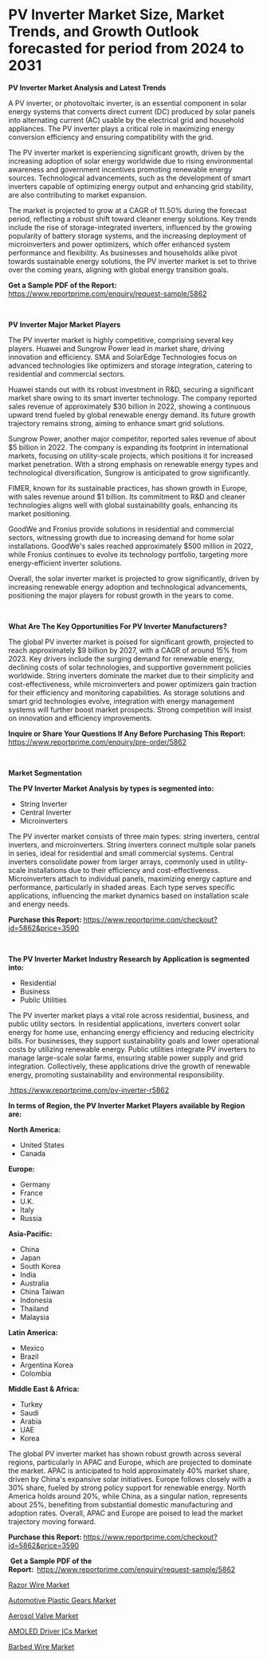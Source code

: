 <p><h1>PV Inverter Market Size, Market Trends, and Growth Outlook forecasted for period from 2024 to 2031</h1></p><p><strong>PV Inverter Market Analysis and Latest Trends</strong></p>
<p><p>A PV inverter, or photovoltaic inverter, is an essential component in solar energy systems that converts direct current (DC) produced by solar panels into alternating current (AC) usable by the electrical grid and household appliances. The PV inverter plays a critical role in maximizing energy conversion efficiency and ensuring compatibility with the grid.</p><p>The PV inverter market is experiencing significant growth, driven by the increasing adoption of solar energy worldwide due to rising environmental awareness and government incentives promoting renewable energy sources. Technological advancements, such as the development of smart inverters capable of optimizing energy output and enhancing grid stability, are also contributing to market expansion. </p><p>The market is projected to grow at a CAGR of 11.50% during the forecast period, reflecting a robust shift toward cleaner energy solutions. Key trends include the rise of storage-integrated inverters, influenced by the growing popularity of battery storage systems, and the increasing deployment of microinverters and power optimizers, which offer enhanced system performance and flexibility. As businesses and households alike pivot towards sustainable energy solutions, the PV inverter market is set to thrive over the coming years, aligning with global energy transition goals.</p></p>
<p><strong>Get a Sample PDF of the Report:&nbsp;</strong> <a href="https://www.reportprime.com/enquiry/request-sample/5862">https://www.reportprime.com/enquiry/request-sample/5862</a></p>
<p>&nbsp;</p>
<p><strong>PV Inverter Major Market Players</strong></p>
<p><p>The PV inverter market is highly competitive, comprising several key players. Huawei and Sungrow Power lead in market share, driving innovation and efficiency. SMA and SolarEdge Technologies focus on advanced technologies like optimizers and storage integration, catering to residential and commercial sectors. </p><p>Huawei stands out with its robust investment in R&D, securing a significant market share owing to its smart inverter technology. The company reported sales revenue of approximately $30 billion in 2022, showing a continuous upward trend fueled by global renewable energy demand. Its future growth trajectory remains strong, aiming to enhance smart grid solutions.</p><p>Sungrow Power, another major competitor, reported sales revenue of about $5 billion in 2022. The company is expanding its footprint in international markets, focusing on utility-scale projects, which positions it for increased market penetration. With a strong emphasis on renewable energy types and technological diversification, Sungrow is anticipated to grow significantly.</p><p>FIMER, known for its sustainable practices, has shown growth in Europe, with sales revenue around $1 billion. Its commitment to R&D and cleaner technologies aligns well with global sustainability goals, enhancing its market positioning.</p><p>GoodWe and Fronius provide solutions in residential and commercial sectors, witnessing growth due to increasing demand for home solar installations. GoodWe's sales reached approximately $500 million in 2022, while Fronius continues to evolve its technology portfolio, targeting more energy-efficient inverter solutions.</p><p>Overall, the solar inverter market is projected to grow significantly, driven by increasing renewable energy adoption and technological advancements, positioning the major players for robust growth in the years to come.</p></p>
<p>&nbsp;</p>
<p><strong>What Are The Key Opportunities For PV Inverter Manufacturers?</strong></p>
<p><p>The global PV inverter market is poised for significant growth, projected to reach approximately $9 billion by 2027, with a CAGR of around 15% from 2023. Key drivers include the surging demand for renewable energy, declining costs of solar technologies, and supportive government policies worldwide. String inverters dominate the market due to their simplicity and cost-effectiveness, while microinverters and power optimizers gain traction for their efficiency and monitoring capabilities. As storage solutions and smart grid technologies evolve, integration with energy management systems will further boost market prospects. Strong competition will insist on innovation and efficiency improvements.</p></p>
<p><strong>Inquire or Share Your Questions If Any Before Purchasing This Report:</strong> <a href="https://www.reportprime.com/enquiry/pre-order/5862">https://www.reportprime.com/enquiry/pre-order/5862</a></p>
<p>&nbsp;</p>
<p><strong>Market Segmentation</strong></p>
<p><strong>The PV Inverter Market Analysis by types is segmented into:</strong></p>
<p><ul><li>String Inverter</li><li>Central Inverter</li><li>Microinverters</li></ul></p>
<p><p>The PV inverter market consists of three main types: string inverters, central inverters, and microinverters. String inverters connect multiple solar panels in series, ideal for residential and small commercial systems. Central inverters consolidate power from larger arrays, commonly used in utility-scale installations due to their efficiency and cost-effectiveness. Microinverters attach to individual panels, maximizing energy capture and performance, particularly in shaded areas. Each type serves specific applications, influencing the market dynamics based on installation scale and energy needs.</p></p>
<p><strong>Purchase this Report:&nbsp;</strong><a href="https://www.reportprime.com/checkout?id=5862&price=3590">https://www.reportprime.com/checkout?id=5862&price=3590</a></p>
<p>&nbsp;</p>
<p><strong>The PV Inverter Market Industry Research by Application is segmented into:</strong></p>
<p><ul><li>Residential</li><li>Business</li><li>Public Utilities</li></ul></p>
<p><p>The PV inverter market plays a vital role across residential, business, and public utility sectors. In residential applications, inverters convert solar energy for home use, enhancing energy efficiency and reducing electricity bills. For businesses, they support sustainability goals and lower operational costs by utilizing renewable energy. Public utilities integrate PV inverters to manage large-scale solar farms, ensuring stable power supply and grid integration. Collectively, these applications drive the growth of renewable energy, promoting sustainability and environmental responsibility.</p></p>
<p><a href="https://www.reportprime.com/pv-inverter-r5862">&nbsp;https://www.reportprime.com/pv-inverter-r5862</a></p>
<p><strong>In terms of Region, the PV Inverter Market Players available by Region are:</strong></p>
<p>
    <p> <strong> North America: </strong>
        <ul>
            <li>United States</li>
            <li>Canada</li>
        </ul>
        </p> 
    <p> <strong> Europe: </strong>
        <ul>
            <li>Germany</li>
            <li>France</li>
            <li>U.K.</li>
            <li>Italy</li>
            <li>Russia</li>
        </ul>
        </p> 
    <p> <strong> Asia-Pacific: </strong>
        <ul>
            <li>China</li>
            <li>Japan</li>
            <li>South Korea</li>
            <li>India</li>
            <li>Australia</li>
            <li>China Taiwan</li>
            <li>Indonesia</li>
            <li>Thailand</li>
            <li>Malaysia</li>
        </ul>
        </p> 
    <p> <strong> Latin America: </strong>
        <ul>
            <li>Mexico</li>
            <li>Brazil</li>
            <li>Argentina Korea</li>
            <li>Colombia</li>
        </ul>
        </p> 
    <p> <strong> Middle East & Africa: </strong>
        <ul>
            <li>Turkey</li>
            <li>Saudi</li>
            <li>Arabia</li>
            <li>UAE</li>
            <li>Korea</li>
        </ul>
    </p>
    </p>
<p><p>The global PV inverter market has shown robust growth across several regions, particularly in APAC and Europe, which are projected to dominate the market. APAC is anticipated to hold approximately 40% market share, driven by China's expansive solar initiatives. Europe follows closely with a 30% share, fueled by strong policy support for renewable energy. North America holds around 20%, while China, as a singular nation, represents about 25%, benefiting from substantial domestic manufacturing and adoption rates. Overall, APAC and Europe are poised to lead the market trajectory moving forward.</p></p>
<p><strong>Purchase this Report: </strong><a href="https://www.reportprime.com/checkout?id=5862&price=3590">https://www.reportprime.com/checkout?id=5862&price=3590</a></p>
<p>&nbsp;<strong>Get a Sample PDF of the Report:&nbsp;&nbsp;</strong><a href="https://www.reportprime.com/enquiry/request-sample/5862">https://www.reportprime.com/enquiry/request-sample/5862</a></p>
<p><strong></strong></p>
<p><p><a href="https://medium.com/@nettieboyle28/global-razor-wire-market-size-is-expected-to-reach-at-a-cagr-of-6-8-8d2d802b2bdf">Razor Wire Market</a></p><p><a href="https://issuu.com/reportprime-2/docs/automotive-plastic-gears-market-siz_a74057f3470bd7">Automotive Plastic Gears Market</a></p><p><a href="https://www.linkedin.com/pulse/aerosol-valve-market-industry-landscape-growth-trajectories-aplqe?trackingId=q76NLkYWSCOV5i0cuFyyMg%3D%3D">Aerosol Valve Market</a></p><p><a href="https://issuu.com/reportprime-2/docs/amoled-driver-ics-market-size-2030._7bd589456e5df0">AMOLED Driver ICs Market</a></p><p><a href="https://medium.com/@nettieboyle28/market-insights-global-barbed-wire-market-forecast-and-innovation-trends-2024-2031-f11b53d2a827">Barbed Wire Market</a></p></p>